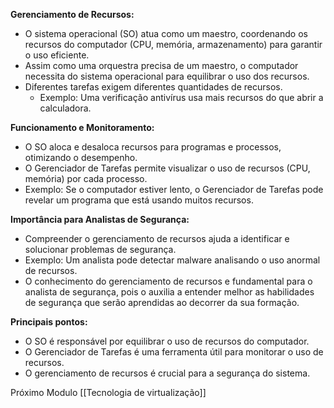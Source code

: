 **Gerenciamento de Recursos:**

- O sistema operacional (SO) atua como um maestro, coordenando os recursos do computador (CPU, memória, armazenamento) para garantir o uso eficiente.
- Assim como uma orquestra precisa de um maestro, o computador necessita do sistema operacional para equilibrar o uso dos recursos.
- Diferentes tarefas exigem diferentes quantidades de recursos.
    - Exemplo: Uma verificação antivírus usa mais recursos do que abrir a calculadora.

**Funcionamento e Monitoramento:**

- O SO aloca e desaloca recursos para programas e processos, otimizando o desempenho.
- O Gerenciador de Tarefas permite visualizar o uso de recursos (CPU, memória) por cada processo.
- Exemplo: Se o computador estiver lento, o Gerenciador de Tarefas pode revelar um programa que está usando muitos recursos.

**Importância para Analistas de Segurança:**

- Compreender o gerenciamento de recursos ajuda a identificar e solucionar problemas de segurança.
- Exemplo: Um analista pode detectar malware analisando o uso anormal de recursos.
- O conhecimento do gerenciamento de recursos e fundamental para o analista de segurança, pois o auxilia a entender melhor as habilidades de segurança que serão aprendidas ao decorrer da sua formação.

**Principais pontos:**

- O SO é responsável por equilibrar o uso de recursos do computador.
- O Gerenciador de Tarefas é uma ferramenta útil para monitorar o uso de recursos.
- O gerenciamento de recursos é crucial para a segurança do sistema.


Próximo Modulo [[Tecnologia de virtualização]]
